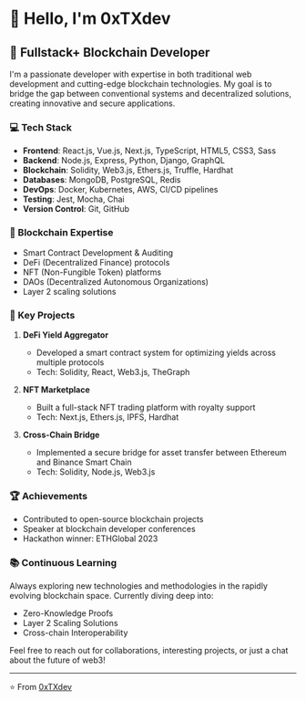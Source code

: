 # 👋 Hello, I'm 0xTXdev

## 🚀 Fullstack+ Blockchain Developer

I'm a passionate developer with expertise in both traditional web development and cutting-edge blockchain technologies. My goal is to bridge the gap between conventional systems and decentralized solutions, creating innovative and secure applications.

### 💻 Tech Stack

- **Frontend**: React.js, Vue.js, Next.js, TypeScript, HTML5, CSS3, Sass
- **Backend**: Node.js, Express, Python, Django, GraphQL
- **Blockchain**: Solidity, Web3.js, Ethers.js, Truffle, Hardhat
- **Databases**: MongoDB, PostgreSQL, Redis
- **DevOps**: Docker, Kubernetes, AWS, CI/CD pipelines
- **Testing**: Jest, Mocha, Chai
- **Version Control**: Git, GitHub

### 🔗 Blockchain Expertise

- Smart Contract Development & Auditing
- DeFi (Decentralized Finance) protocols
- NFT (Non-Fungible Token) platforms
- DAOs (Decentralized Autonomous Organizations)
- Layer 2 scaling solutions

### 🌟 Key Projects

1. **DeFi Yield Aggregator**
   - Developed a smart contract system for optimizing yields across multiple protocols
   - Tech: Solidity, React, Web3.js, TheGraph

2. **NFT Marketplace**
   - Built a full-stack NFT trading platform with royalty support
   - Tech: Next.js, Ethers.js, IPFS, Hardhat

3. **Cross-Chain Bridge**
   - Implemented a secure bridge for asset transfer between Ethereum and Binance Smart Chain
   - Tech: Solidity, Node.js, Web3.js

### 🏆 Achievements

- Contributed to open-source blockchain projects
- Speaker at blockchain developer conferences
- Hackathon winner: ETHGlobal 2023

### 📚 Continuous Learning

Always exploring new technologies and methodologies in the rapidly evolving blockchain space. Currently diving deep into:

- Zero-Knowledge Proofs
- Layer 2 Scaling Solutions
- Cross-chain Interoperability

Feel free to reach out for collaborations, interesting projects, or just a chat about the future of web3!

---

⭐️ From [0xTXdev](https://github.com/0xTXdev)